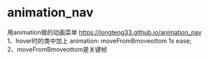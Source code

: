 # animation_nav
用animation做的动画菜单
https://longteng33.github.io/animation_nav  
1、hover时的类中加上 animation: moveFromBmoveottom 1s ease;  
2、moveFromBmoveottom是关键帧  